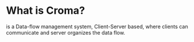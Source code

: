 # What is Croma?
is a Data-flow management system, Client-Server based, where clients can communicate and server organizes the data flow.
